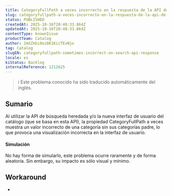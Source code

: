 ```yaml
---
title: CategoryFullPath a veces incorrecto en la respuesta de la API de búsqueda
slug: categoryfullpath-a-veces-incorrecto-en-la-respuesta-de-la-api-de-busqueda
status: PUBLISHED
createdAt: 2025-10-16T20:48:33.864Z
updatedAt: 2025-10-16T20:48:33.864Z
contentType: knownIssue
productTeam: Catalog
author: 2mXZkbi0oi061KicTExNjo
tag: Catalog
slugEN: categoryfullpath-sometimes-incorrect-on-search-api-response
locale: es
kiStatus: Backlog
internalReference: 1212625
---
```


>ℹ️ Este problema conocido ha sido traducido automáticamente del inglés.

## Sumario


Al utilizar la API de búsqueda heredada y/o la nueva interfaz de usuario del catálogo (que se basa en esta API), la propiedad CategoryFullPath a veces muestra un valor incorrecto de una categoría sin sus categorías padre, lo que provoca una visualización incorrecta en la interfaz de usuario.


#### Simulación


No hay forma de simularlo, este problema ocurre raramente y de forma aleatoria. Sin embargo, su impacto es sólo visual y mínimo.

## Workaround


-




